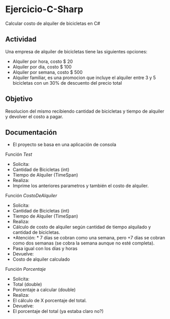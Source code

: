 # Ejercicio-C-Sharp
Calcular costo de alquiler de bicicletas en C#

## Actividad
Una empresa de alquiler de bicicletas tiene las siguientes opciones:
- Alquiler por hora, costo $ 20
- Alquiler por dia, costo $ 100
- Alquiler por semana, costo $ 500
- Alquiler familiar, es una promocion que incluye el alquiler entre 3 y 5 bicicletas con un 30% de descuento del precio total

## Objetivo
Resolucion del mismo recibiendo cantidad de bicicletas y tiempo de alquiler y devolver el costo a pagar.

## Documentación
- El proyecto se basa en una aplicación de consola

Función *Test*
- Solicita:
 - Cantidad de Bicicletas (int)
 - Tiempo de Alquiler (TimeSpan)
 - Realiza:
 - Imprime los anteriores parametros y también el costo de alquiler.

Función *CostoDeAlquiler*
 - Solicita:
 - Cantidad de Bicicletas (int)
 - Tiempo de Alquiler (TimeSpan)
 - Realiza:
 - Cálculo de costo de alquiler según cantidad de tiempo alquilado y cantidad de bicicletas.
 - *Atención: * 7 días se cobran como una semana, pero +7 días se cobran como dos semanas (se cobra la semana aunque no esté completa).
 - Pasa igual con los días y horas 
 - Devuelve:
 - Costo de alquiler calculado

Función *Porcentaje*
 - Solicita:
 - Total (double)
 - Porcentaje a calcular (double)
 - Realiza:
 - El cálculo de X porcentaje del total.
 - Devuelve:
 - El porcentaje del total (ya estaba claro no?)






